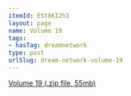 ```yaml
---
itemId: ESt8KI2h3
layout: page
name: Volume 19
tags:
- hasTag: dreamnetwork
type: post
urlSlug: dream-network-volume-19
---
```

<a href="files/Volume_19.zip" download>Volume 19 (.zip file, 55mb)</a>